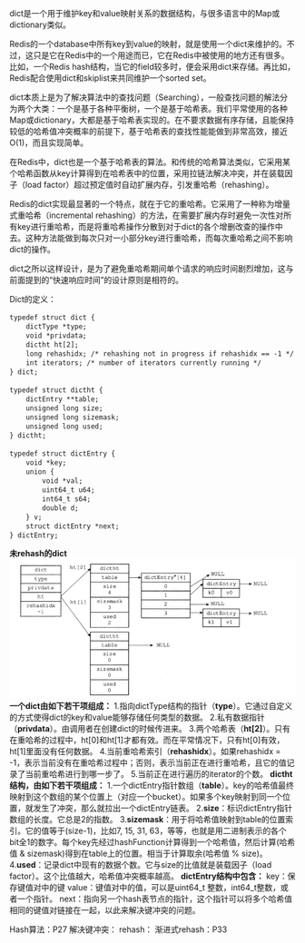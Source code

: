 dict是一个用于维护key和value映射关系的数据结构，与很多语言中的Map或dictionary类似。

Redis的一个database中所有key到value的映射，就是使用一个dict来维护的。不过，这只是它在Redis中的一个用途而已，它在Redis中被使用的地方还有很多。比如，一个Redis hash结构，当它的field较多时，便会采用dict来存储。再比如，Redis配合使用dict和skiplist来共同维护一个sorted set。

dict本质上是为了解决算法中的查找问题（Searching），一般查找问题的解法分为两个大类：一个是基于各种平衡树，一个是基于哈希表。我们平常使用的各种Map或dictionary，大都是基于哈希表实现的。在不要求数据有序存储，且能保持较低的哈希值冲突概率的前提下，基于哈希表的查找性能能做到非常高效，接近O(1)，而且实现简单。

在Redis中，dict也是一个基于哈希表的算法。和传统的哈希算法类似，它采用某个哈希函数从key计算得到在哈希表中的位置，采用拉链法解决冲突，并在装载因子（load factor）超过预定值时自动扩展内存，引发重哈希（rehashing）。

Redis的dict实现最显著的一个特点，就在于它的重哈希。它采用了一种称为增量式重哈希（incremental rehashing）的方法，在需要扩展内存时避免一次性对所有key进行重哈希，而是将重哈希操作分散到对于dict的各个增删改查的操作中去。这种方法能做到每次只对一小部分key进行重哈希，而每次重哈希之间不影响dict的操作。

dict之所以这样设计，是为了避免重哈希期间单个请求的响应时间剧烈增加，这与前面提到的“快速响应时间”的设计原则是相符的。

Dict的定义：


```
typedef struct dict {
    dictType *type;
    void *privdata;
    dictht ht[2];
    long rehashidx; /* rehashing not in progress if rehashidx == -1 */
    int iterators; /* number of iterators currently running */
} dict;
    
typedef struct dictht {
    dictEntry **table;
    unsigned long size;
    unsigned long sizemask;
    unsigned long used;
} dictht;

typedef struct dictEntry {
    void *key;
    union {
        void *val;
        uint64_t u64;
        int64_t s64;
        double d;
    } v;
    struct dictEntry *next;
} dictEntry;
```
**未rehash的dict**
![](/assets/dict.png)
**一个dict由如下若干项组成：**
1.指向dictType结构的指针（**type**）。它通过自定义的方式使得dict的key和value能够存储任何类型的数据。
2.私有数据指针（**privdata**）。由调用者在创建dict的时候传进来。
3.两个哈希表（**ht[2]**）。只有在重哈希的过程中，ht[0]和ht[1]才都有效。而在平常情况下，只有ht[0]有效，ht[1]里面没有任何数据。
4.当前重哈希索引（**rehashidx**）。如果rehashidx = -1，表示当前没有在重哈希过程中；否则，表示当前正在进行重哈希，且它的值记录了当前重哈希进行到哪一步了。
5.当前正在进行遍历的iterator的个数。
**dictht结构，由如下若干项组成：**
1.一个dictEntry指针数组（**table**）。key的哈希值最终映射到这个数组的某个位置上（对应一个bucket）。如果多个key映射到同一个位置，就发生了冲突，那么就拉出一个dictEntry链表。
2.**size**：标识dictEntry指针数组的长度。它总是2的指数。
3.**sizemask**：用于将哈希值映射到table的位置索引。它的值等于(size-1)，比如7, 15, 31, 63，等等，也就是用二进制表示的各个bit全1的数字。每个key先经过hashFunction计算得到一个哈希值，然后计算(哈希值 & sizemask)得到在table上的位置。相当于计算取余(哈希值 % size)。
4.**used**：记录dict中现有的数据个数。它与size的比值就是装载因子（load factor）。这个比值越大，哈希值冲突概率越高。
**dictEntry结构中包含：**
key：保存键值对中的键
value：键值对中的值，可以是uint64_t 整数，int64_t整数，或者一个指针。
next：指向另一个hash表节点的指针，这个指针可以将多个哈希值相同的键值对链接在一起，以此来解决键冲突的问题。

Hash算法：P27
解决键冲突：
rehash：
渐进式rehash：P33
